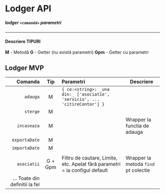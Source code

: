 # Lodger API

##### __lodger__ ```<comandă>``` parametri
---


#### Descriere TIPURI
__M__ - Metodă
__G__ - Getter (nu există parametri)
__Gpm__ - Getter cu parametri

## Lodger MVP

| Comanda | Tip | Parametri | Descriere |
| ------: | :-: | :-------- | --- |
| `adauga` | M | ```{ ce:<string>: _una din:_ ['asociatie', 'serviciu', ... 'citireContor'] }``` | |
| `sterge` | M | | |
| `incaseaza` | M | | Wrapper la functia de adauga|
| `exportaDate` | M | | |
| `importaDate` | M | | |
| | | | |
| `asociatii` | G + Gpm | Filtru de cautare, Limite, etc. Apelat fără parametri = ia configul default | Wrapper la metoda `find` pt colectie |
| ... Toate din definitii la fel |